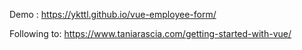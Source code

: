 Demo : https://ykttl.github.io/vue-employee-form/

Following to:
https://www.taniarascia.com/getting-started-with-vue/

